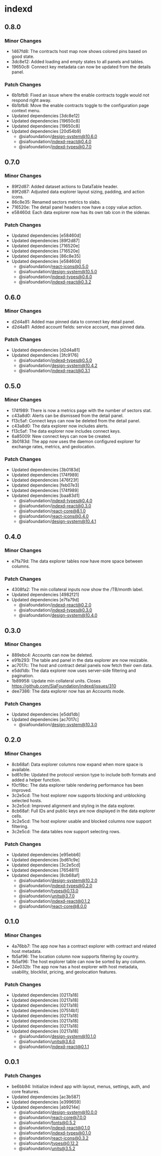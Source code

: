 # indexd

## 0.8.0

### Minor Changes

- 1467fd8: The contracts host map now shows colored pins based on good state.
- 3dc8e12: Added loading and empty states to all panels and tables.
- 19650c8: Connect key metadata can now be updated from the details panel.

### Patch Changes

- 6b1bfb8: Fixed an issue where the enable contracts toggle would not respond right away.
- 6b1bfb8: Move the enable contracts toggle to the configuration page context menu.
- Updated dependencies [3dc8e12]
- Updated dependencies [19650c8]
- Updated dependencies [19650c8]
- Updated dependencies [20d54b9]
  - @siafoundation/design-system@10.6.0
  - @siafoundation/indexd-react@0.4.0
  - @siafoundation/indexd-types@0.7.0

## 0.7.0

### Minor Changes

- 89f2d87: Added dataset actions to DataTable header.
- 89f2d87: Adjusted data explorer layout sizing, padding, and action icons.
- 86c8e35: Renamed sectors metrics to slabs.
- 716520e: The detail panel headers now have a copy value action.
- e58460d: Each data explorer now has its own tab icon in the sidenav.

### Patch Changes

- Updated dependencies [e58460d]
- Updated dependencies [89f2d87]
- Updated dependencies [716520e]
- Updated dependencies [716520e]
- Updated dependencies [86c8e35]
- Updated dependencies [e58460d]
  - @siafoundation/react-icons@0.5.0
  - @siafoundation/design-system@10.5.0
  - @siafoundation/indexd-types@0.6.0
  - @siafoundation/indexd-react@0.3.2

## 0.6.0

### Minor Changes

- d2d4a81: Added max pinned data to connect key detail panel.
- d2d4a81: Added account fields: service account, max pinned data.

### Patch Changes

- Updated dependencies [d2d4a81]
- Updated dependencies [3fc9176]
  - @siafoundation/indexd-types@0.5.0
  - @siafoundation/design-system@10.4.2
  - @siafoundation/indexd-react@0.3.1

## 0.5.0

### Minor Changes

- 174f989: There is now a metrics page with the number of sectors stat.
- c43a8d0: Alerts can be dismissed from the detail panel.
- f13c5af: Connect keys can now be deleted from the detail panel.
- c43a8d0: The data explorer now includes alerts.
- f13c5af: The data explorer now includes connect keys.
- 6a85009: New connect keys can now be created.
- 3b0183d: The app now uses the daemon configured explorer for exchange rates, metrics, and geolocation.

### Patch Changes

- Updated dependencies [3b0183d]
- Updated dependencies [174f989]
- Updated dependencies [476f23f]
- Updated dependencies [feb07e3]
- Updated dependencies [174f989]
- Updated dependencies [baa83d1]
  - @siafoundation/indexd-types@0.4.0
  - @siafoundation/indexd-react@0.3.0
  - @siafoundation/react-core@8.1.0
  - @siafoundation/react-icons@0.4.0
  - @siafoundation/design-system@10.4.1

## 0.4.0

### Minor Changes

- e7fa79d: The data explorer tables now have more space between columns.

### Patch Changes

- 4308fa2: The min collateral inputs now show the /TB/month label.
- Updated dependencies [4982f21]
- Updated dependencies [e7fa79d]
  - @siafoundation/indexd-react@0.2.0
  - @siafoundation/indexd-types@0.3.0
  - @siafoundation/design-system@10.4.0

## 0.3.0

### Minor Changes

- 889ebc4: Accounts can now be deleted.
- e91b293: The table and panel in the data explorer are now resizable.
- ac7017c: The host and contract detail panels now fetch their own data.
- e5dd1db: The data explorer now uses server-side filtering and pagination.
- 1b89958: Update min collateral units. Closes https://github.com/SiaFoundation/indexd/issues/310
- dee7386: The data explorer now has an Accounts mode.

### Patch Changes

- Updated dependencies [e5dd1db]
- Updated dependencies [ac7017c]
  - @siafoundation/design-system@10.3.0

## 0.2.0

### Minor Changes

- 8cb68af: Data explorer columns now expand when more space is available.
- bd61c9e: Updated the protocol version type to include both formats and added a helper function.
- f0cf9bc: The data explorer table rendering performance has been improved.
- 3c2e5cd: The host explorer now supports blocking and unblocking selected hosts.
- 3c2e5cd: Improved alignment and styling in the data explorer.
- 8cb68af: Full IDs and public keys are now displayed in the data explorer cells.
- 3c2e5cd: The host explorer usable and blocked columns now support filtering.
- 3c2e5cd: The data tables now support selecting rows.

### Patch Changes

- Updated dependencies [e95ebb6]
- Updated dependencies [bd61c9e]
- Updated dependencies [3c2e5cd]
- Updated dependencies [7654811]
- Updated dependencies [8cb68af]
  - @siafoundation/design-system@10.2.0
  - @siafoundation/indexd-types@0.2.0
  - @siafoundation/types@0.13.0
  - @siafoundation/units@3.7.0
  - @siafoundation/indexd-react@0.1.2
  - @siafoundation/react-core@8.0.0

## 0.1.0

### Minor Changes

- 4a76bb7: The app now has a contract explorer with contract and related host metadata.
- fb5af96: The location column now supports filtering by country.
- fb5af96: The host explorer table can now be sorted by any column.
- 24e032b: The app now has a host explorer with host metadata, usability, blocklist, pricing, and geolocation features.

### Patch Changes

- Updated dependencies [0217a18]
- Updated dependencies [0217a18]
- Updated dependencies [0217a18]
- Updated dependencies [07514b1]
- Updated dependencies [0217a18]
- Updated dependencies [0217a18]
- Updated dependencies [0217a18]
- Updated dependencies [0217a18]
  - @siafoundation/design-system@10.1.0
  - @siafoundation/units@3.6.0
  - @siafoundation/indexd-react@0.1.1

## 0.0.1

### Patch Changes

- be6bb94: Initialize indexd app with layout, menus, settings, auth, and core features.
- Updated dependencies [ac3b587]
- Updated dependencies [e399659]
- Updated dependencies [ab9214e]
  - @siafoundation/design-system@10.0.0
  - @siafoundation/react-core@7.0.0
  - @siafoundation/fonts@0.5.2
  - @siafoundation/indexd-react@0.1.0
  - @siafoundation/indexd-types@0.1.0
  - @siafoundation/react-icons@0.3.2
  - @siafoundation/types@0.12.2
  - @siafoundation/units@3.5.2
